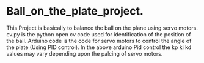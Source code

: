 # Ball_on_the_plate_project.
This Project is basically to balance the ball on the plane using servo motors.
cv.py is the python open cv code used for identification of the position of the ball.
Arduino code is the code for servo motors to control the angle of the plate (Using PID control).
In the above arduino Pid control the kp ki kd values may vary depending upon the palcing of servo motors.
